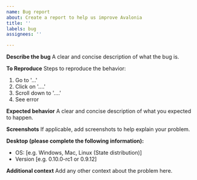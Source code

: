 ```yaml
---
name: Bug report
about: Create a report to help us improve Avalonia
title: ''
labels: bug
assignees: ''

---
```


**Describe the bug**
A clear and concise description of what the bug is.

**To Reproduce**
Steps to reproduce the behavior:
1. Go to '...'
2. Click on '....'
3. Scroll down to '....'
4. See error

**Expected behavior**
A clear and concise description of what you expected to happen.

**Screenshots**
If applicable, add screenshots to help explain your problem.

**Desktop (please complete the following information):**
 - OS: [e.g. Windows, Mac, Linux (State distribution)]
 - Version [e.g. 0.10.0-rc1 or 0.9.12]

**Additional context**
Add any other context about the problem here.

